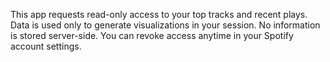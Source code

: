 This app requests read-only access to your top tracks and recent plays. Data is used only to generate visualizations in your session. No information is stored server-side. You can revoke access anytime in your Spotify account settings.